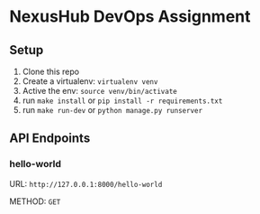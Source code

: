 # NexusHub DevOps Assignment

## Setup

1. Clone this repo
2. Create a virtualenv: `virtualenv venv`
3. Active the env: `source venv/bin/activate`
4. run `make install` or `pip install -r requirements.txt`
5. run `make run-dev` or `python manage.py runserver`

## API Endpoints

### hello-world
URL: `http://127.0.0.1:8000/hello-world`

METHOD: `GET`
